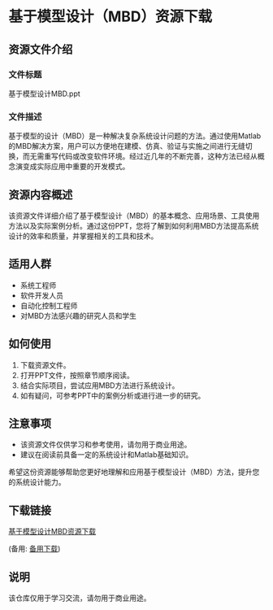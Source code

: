 # 基于模型设计（MBD）资源下载

## 资源文件介绍

### 文件标题
基于模型设计MBD.ppt

### 文件描述
基于模型的设计（MBD）是一种解决复杂系统设计问题的方法。通过使用Matlab的MBD解决方案，用户可以方便地在建模、仿真、验证与实施之间进行无缝切换，而无需重写代码或改变软件环境。经过近几年的不断完善，这种方法已经从概念演变成实际应用中重要的开发模式。

## 资源内容概述

该资源文件详细介绍了基于模型设计（MBD）的基本概念、应用场景、工具使用方法以及实际案例分析。通过这份PPT，您将了解到如何利用MBD方法提高系统设计的效率和质量，并掌握相关的工具和技术。

## 适用人群

- 系统工程师
- 软件开发人员
- 自动化控制工程师
- 对MBD方法感兴趣的研究人员和学生

## 如何使用

1. 下载资源文件。
2. 打开PPT文件，按照章节顺序阅读。
3. 结合实际项目，尝试应用MBD方法进行系统设计。
4. 如有疑问，可参考PPT中的案例分析或进行进一步的研究。

## 注意事项

- 该资源文件仅供学习和参考使用，请勿用于商业用途。
- 建议在阅读前具备一定的系统设计和Matlab基础知识。

希望这份资源能够帮助您更好地理解和应用基于模型设计（MBD）方法，提升您的系统设计能力。

## 下载链接
[基于模型设计MBD资源下载](https://pan.quark.cn/s/3d84052129a9) 

(备用: [备用下载](https://pan.baidu.com/s/195N_5_FWELnZ_XT9xmWLsg?pwd=1234))

## 说明

该仓库仅用于学习交流，请勿用于商业用途。
